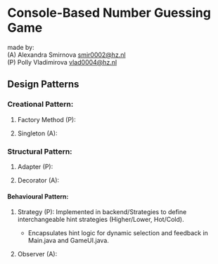 # Console-Based Number Guessing Game

made by:
<br>
(A) Alexandra Smirnova smir0002@hz.nl
<br>
(P) Polly Vladimirova vlad0004@hz.nl

## Design Patterns
### Creational Pattern: 
1. Factory Method (P):

2. Singleton (A):

### Structural Pattern: 
1. Adapter (P):

2. Decorator (A):

#### Behavioural Pattern: 
1. Strategy (P):
    Implemented in backend/Strategies to define interchangeable hint strategies (Higher/Lower, Hot/Cold).
   - Encapsulates hint logic for dynamic selection and feedback in Main.java and GameUI.java.

2. Observer (A):
